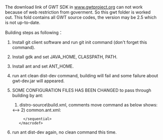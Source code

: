 The download link of GWT SDK in www.gwtproject.org can not work because of web restriction from goverment.
So this gwt folder is worked out. This fold contains all GWT source codes, the version may be 2.5 which is not up-to-date.

Building steps as following：
1. Install git client software and run git init command (don't forget this command).
2. Install gdk and set JAVA_HOME, CLASSPATH, PATH.
3. Install ant and set ANT_HOME.
4. run ant clean dist-dev command, building will fail and some failure about gwt-dev.jar will appeared.
5. SOME CONFIGURATION FILES HAS BEEN CHANGED to pass through building by ant:
    1) distro-source\build.xml, comments move command as below shows:
    <!-->
      <target name="merge_codeserver">
        <echo message="Merge gwt-dev.jar and gwt-codeserver.jar" />
        <gwt.jar destfile="${gwt.build.out}/gwt-dev-merged.jar">
          <zipfileset src="${gwt.build.lib}/gwt-dev.jar"/>
          <zipfileset src="${gwt.build.lib}/gwt-codeserver.jar"/>
        </gwt.jar>
        <echo message="Overwriting gwt-dev.jar with merged gwt-dev.jar" />
        <!--move file="${gwt.build.out}/gwt-dev-merged.jar" tofile="${gwt.build.lib}/gwt-dev.jar"/-->
      </target>
    <-->
    2) common.ant.xml:
         <macrodef name="gwt.jar">
            <attribute name="destfile" default="${project.lib}"/>
            <attribute name="duplicate" default="fail"/>
            <attribute name="update" default="true"/>
            <element name="jarcontents" implicit="true"/>
            <sequential>
              <!--jar destfile="@{destfile}" duplicate="@{duplicate}" filesonly="false"
                  index="true" update="@{update}">
                <jarcontents/>
              </jar-->
              <jar destfile="@{destfile}" filesonly="false"
                  index="true" update="@{update}">
                <jarcontents/>
              </jar>

            </sequential>
          </macrodef>
6. run ant dist-dev again, no clean command this time.

